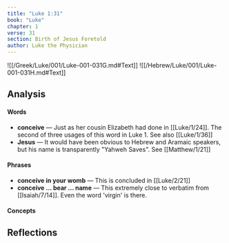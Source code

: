 ```yaml
---
title: "Luke 1:31"
book: "Luke"
chapter: 1
verse: 31
section: Birth of Jesus Foretold
author: Luke the Physician
---
```

![[/Greek/Luke/001/Luke-001-031G.md#Text]]
![[/Hebrew/Luke/001/Luke-001-031H.md#Text]]

## Analysis

#### Words
- **conceive** — Just as her cousin Elizabeth had done in [[Luke/1/24]].  The second of three usages of this word in Luke 1.  See also [[Luke/1/36]]
- **Jesus** — It would have been obvious to Hebrew and Aramaic speakers, but his name is transparently "Yahweh Saves".  See [[Matthew/1/21]]

#### Phrases
- **conceive in your womb** — This is concluded in [[Luke/2/21]]
- **conceive ... bear ... name** — This extremely close to verbatim from [[Isaiah/7/14]].  Even the word 'virgin' is there.

#### Concepts

## Reflections
